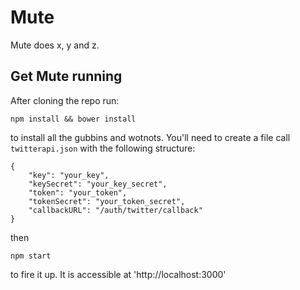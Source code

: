 # Mute

Mute does x, y and z.

## Get Mute running

After cloning the repo run:
````
npm install && bower install
````
to install all the gubbins and wotnots. You'll need to create a file call `twitterapi.json` with the following structure:
````
{
	"key": "your_key",
	"keySecret": "your_key_secret",
	"token": "your_token",
	"tokenSecret": "your_token_secret",
	"callbackURL": "/auth/twitter/callback"
}
````
then
````
npm start
````
to fire it up. It is accessible at 'http://localhost:3000'